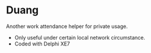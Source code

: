 # Duang
Another work attendance helper for private usage.
+ Only useful under certain local network circumstance.
+ Coded with Delphi XE7
